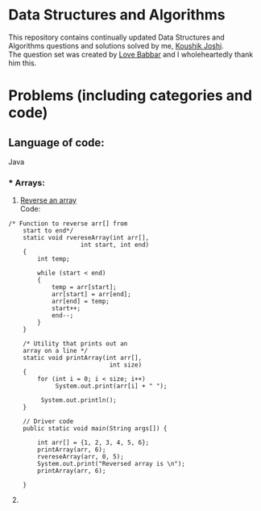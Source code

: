 # Data Structures and Algorithms
This repository contains continually updated Data Structures and Algorithms questions and solutions solved by me, [Koushik Joshi](https://www.linkedin.com/in/koushik-joshi-b60b401b/). <br />
The question set was created by [Love Babbar](https://www.youtube.com/channel/UCQHLxxBFrbfdrk1jF0moTpw) and I wholeheartedly thank him this.

# Problems (including categories and code)
## Language of code:
Java
### * Arrays:
1. [Reverse an array](https://www.geeksforgeeks.org/write-a-program-to-reverse-an-array-or-string/) <br />
Code:
```
/* Function to reverse arr[] from 
    start to end*/
    static void rvereseArray(int arr[],
                    int start, int end)
    {
        int temp;
          
        while (start < end)
        {
            temp = arr[start]; 
            arr[start] = arr[end];
            arr[end] = temp;
            start++;
            end--;
        } 
    }     
      
    /* Utility that prints out an
    array on a line */
    static void printArray(int arr[], 
                            int size)
    {
        for (int i = 0; i < size; i++)
             System.out.print(arr[i] + " ");
          
         System.out.println();
    } 
 
    // Driver code
    public static void main(String args[]) {
         
        int arr[] = {1, 2, 3, 4, 5, 6};
        printArray(arr, 6);
        rvereseArray(arr, 0, 5);
        System.out.print("Reversed array is \n");
        printArray(arr, 6); 
        
    } 
```
    
    
2. 
    
